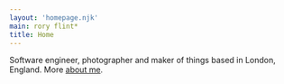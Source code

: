 ```yaml
---
layout: 'homepage.njk'
main: rory flint*
title: Home
---
```


Software engineer, photographer and maker of things based in London, England. More [about me](/about/).
